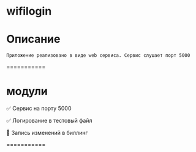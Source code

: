 # wifilogin

# Описание

    Приложение реализовано в виде web сервиса. Сервис слушает порт 5000 
===========

# модули

:white_check_mark: Сервис на порту 5000  

:white_check_mark: Логирование в тестовый файл

:black_square_button: Запись изменений в биллинг

===========